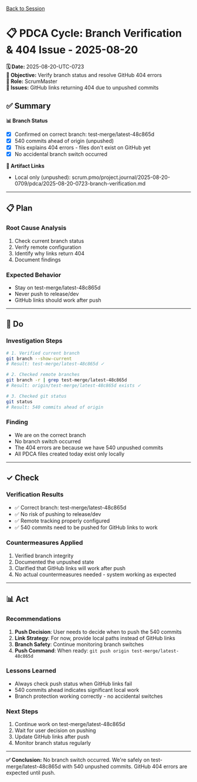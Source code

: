 [Back to Session](../)

# 📋 **PDCA Cycle: Branch Verification & 404 Issue - 2025-08-20**

**🗓️ Date:** 2025-08-20-UTC-0723  
**🎯 Objective:** Verify branch status and resolve GitHub 404 errors  
**👤 Role:** ScrumMaster  
**🚨 Issues:** GitHub links returning 404 due to unpushed commits

## **✅ Summary**

**📊 Branch Status**
- [x] Confirmed on correct branch: test-merge/latest-48c865d
- [x] 540 commits ahead of origin (unpushed)
- [x] This explains 404 errors - files don't exist on GitHub yet
- [x] No accidental branch switch occurred

**🔗 Artifact Links**
- Local only (unpushed): scrum.pmo/project.journal/2025-08-20-0709/pdca/2025-08-20-0723-branch-verification.md

---

## **📋 Plan**

### **Root Cause Analysis**
1. Check current branch status
2. Verify remote configuration
3. Identify why links return 404
4. Document findings

### **Expected Behavior**
- Stay on test-merge/latest-48c865d
- Never push to release/dev
- GitHub links should work after push

---

## **🔨 Do**

### **Investigation Steps**
```bash
# 1. Verified current branch
git branch --show-current
# Result: test-merge/latest-48c865d ✓

# 2. Checked remote branches
git branch -r | grep test-merge/latest-48c865d
# Result: origin/test-merge/latest-48c865d exists ✓

# 3. Checked git status
git status
# Result: 540 commits ahead of origin
```

### **Finding**
- We are on the correct branch
- No branch switch occurred
- The 404 errors are because we have 540 unpushed commits
- All PDCA files created today exist only locally

---

## **✓ Check**

### **Verification Results**
- ✅ Correct branch: test-merge/latest-48c865d
- ✅ No risk of pushing to release/dev
- ✅ Remote tracking properly configured
- ✅ 540 commits need to be pushed for GitHub links to work

### **Countermeasures Applied**
1. Verified branch integrity
2. Documented the unpushed state
3. Clarified that GitHub links will work after push
4. No actual countermeasures needed - system working as expected

---

## **📊 Act**

### **Recommendations**
1. **Push Decision**: User needs to decide when to push the 540 commits
2. **Link Strategy**: For now, provide local paths instead of GitHub links
3. **Branch Safety**: Continue monitoring branch switches
4. **Push Command**: When ready: `git push origin test-merge/latest-48c865d`

### **Lessons Learned**
- Always check push status when GitHub links fail
- 540 commits ahead indicates significant local work
- Branch protection working correctly - no accidental switches

### **Next Steps**
1. Continue work on test-merge/latest-48c865d
2. Wait for user decision on pushing
3. Update GitHub links after push
4. Monitor branch status regularly

---

**✅ Conclusion:** No branch switch occurred. We're safely on test-merge/latest-48c865d with 540 unpushed commits. GitHub 404 errors are expected until push.
